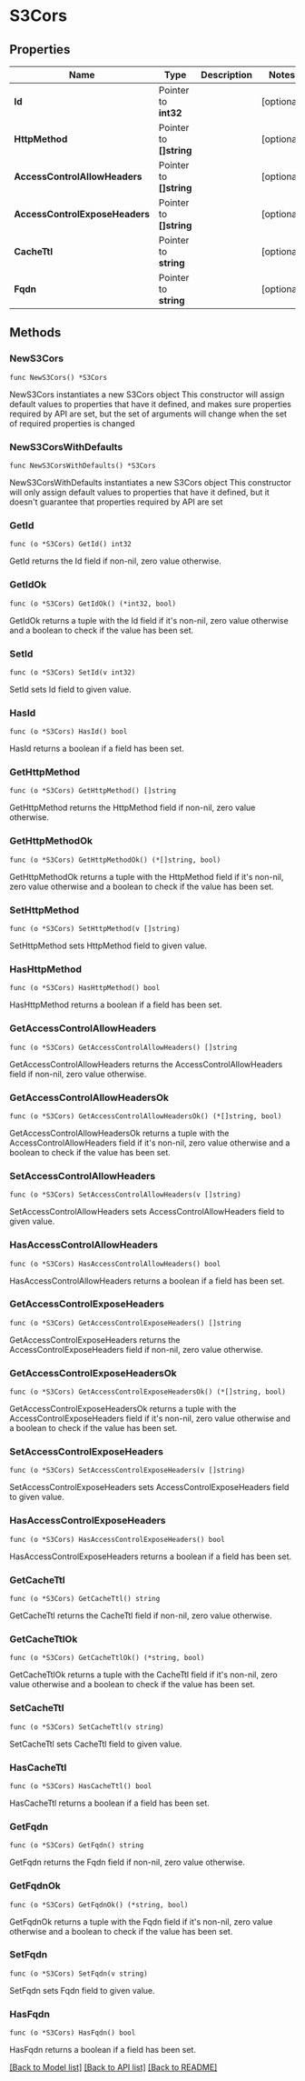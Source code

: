 # S3Cors

## Properties

Name | Type | Description | Notes
------------ | ------------- | ------------- | -------------
**Id** | Pointer to **int32** |  | [optional] 
**HttpMethod** | Pointer to **[]string** |  | [optional] 
**AccessControlAllowHeaders** | Pointer to **[]string** |  | [optional] 
**AccessControlExposeHeaders** | Pointer to **[]string** |  | [optional] 
**CacheTtl** | Pointer to **string** |  | [optional] 
**Fqdn** | Pointer to **string** |  | [optional] 

## Methods

### NewS3Cors

`func NewS3Cors() *S3Cors`

NewS3Cors instantiates a new S3Cors object
This constructor will assign default values to properties that have it defined,
and makes sure properties required by API are set, but the set of arguments
will change when the set of required properties is changed

### NewS3CorsWithDefaults

`func NewS3CorsWithDefaults() *S3Cors`

NewS3CorsWithDefaults instantiates a new S3Cors object
This constructor will only assign default values to properties that have it defined,
but it doesn't guarantee that properties required by API are set

### GetId

`func (o *S3Cors) GetId() int32`

GetId returns the Id field if non-nil, zero value otherwise.

### GetIdOk

`func (o *S3Cors) GetIdOk() (*int32, bool)`

GetIdOk returns a tuple with the Id field if it's non-nil, zero value otherwise
and a boolean to check if the value has been set.

### SetId

`func (o *S3Cors) SetId(v int32)`

SetId sets Id field to given value.

### HasId

`func (o *S3Cors) HasId() bool`

HasId returns a boolean if a field has been set.

### GetHttpMethod

`func (o *S3Cors) GetHttpMethod() []string`

GetHttpMethod returns the HttpMethod field if non-nil, zero value otherwise.

### GetHttpMethodOk

`func (o *S3Cors) GetHttpMethodOk() (*[]string, bool)`

GetHttpMethodOk returns a tuple with the HttpMethod field if it's non-nil, zero value otherwise
and a boolean to check if the value has been set.

### SetHttpMethod

`func (o *S3Cors) SetHttpMethod(v []string)`

SetHttpMethod sets HttpMethod field to given value.

### HasHttpMethod

`func (o *S3Cors) HasHttpMethod() bool`

HasHttpMethod returns a boolean if a field has been set.

### GetAccessControlAllowHeaders

`func (o *S3Cors) GetAccessControlAllowHeaders() []string`

GetAccessControlAllowHeaders returns the AccessControlAllowHeaders field if non-nil, zero value otherwise.

### GetAccessControlAllowHeadersOk

`func (o *S3Cors) GetAccessControlAllowHeadersOk() (*[]string, bool)`

GetAccessControlAllowHeadersOk returns a tuple with the AccessControlAllowHeaders field if it's non-nil, zero value otherwise
and a boolean to check if the value has been set.

### SetAccessControlAllowHeaders

`func (o *S3Cors) SetAccessControlAllowHeaders(v []string)`

SetAccessControlAllowHeaders sets AccessControlAllowHeaders field to given value.

### HasAccessControlAllowHeaders

`func (o *S3Cors) HasAccessControlAllowHeaders() bool`

HasAccessControlAllowHeaders returns a boolean if a field has been set.

### GetAccessControlExposeHeaders

`func (o *S3Cors) GetAccessControlExposeHeaders() []string`

GetAccessControlExposeHeaders returns the AccessControlExposeHeaders field if non-nil, zero value otherwise.

### GetAccessControlExposeHeadersOk

`func (o *S3Cors) GetAccessControlExposeHeadersOk() (*[]string, bool)`

GetAccessControlExposeHeadersOk returns a tuple with the AccessControlExposeHeaders field if it's non-nil, zero value otherwise
and a boolean to check if the value has been set.

### SetAccessControlExposeHeaders

`func (o *S3Cors) SetAccessControlExposeHeaders(v []string)`

SetAccessControlExposeHeaders sets AccessControlExposeHeaders field to given value.

### HasAccessControlExposeHeaders

`func (o *S3Cors) HasAccessControlExposeHeaders() bool`

HasAccessControlExposeHeaders returns a boolean if a field has been set.

### GetCacheTtl

`func (o *S3Cors) GetCacheTtl() string`

GetCacheTtl returns the CacheTtl field if non-nil, zero value otherwise.

### GetCacheTtlOk

`func (o *S3Cors) GetCacheTtlOk() (*string, bool)`

GetCacheTtlOk returns a tuple with the CacheTtl field if it's non-nil, zero value otherwise
and a boolean to check if the value has been set.

### SetCacheTtl

`func (o *S3Cors) SetCacheTtl(v string)`

SetCacheTtl sets CacheTtl field to given value.

### HasCacheTtl

`func (o *S3Cors) HasCacheTtl() bool`

HasCacheTtl returns a boolean if a field has been set.

### GetFqdn

`func (o *S3Cors) GetFqdn() string`

GetFqdn returns the Fqdn field if non-nil, zero value otherwise.

### GetFqdnOk

`func (o *S3Cors) GetFqdnOk() (*string, bool)`

GetFqdnOk returns a tuple with the Fqdn field if it's non-nil, zero value otherwise
and a boolean to check if the value has been set.

### SetFqdn

`func (o *S3Cors) SetFqdn(v string)`

SetFqdn sets Fqdn field to given value.

### HasFqdn

`func (o *S3Cors) HasFqdn() bool`

HasFqdn returns a boolean if a field has been set.


[[Back to Model list]](../README.md#documentation-for-models) [[Back to API list]](../README.md#documentation-for-api-endpoints) [[Back to README]](../README.md)


